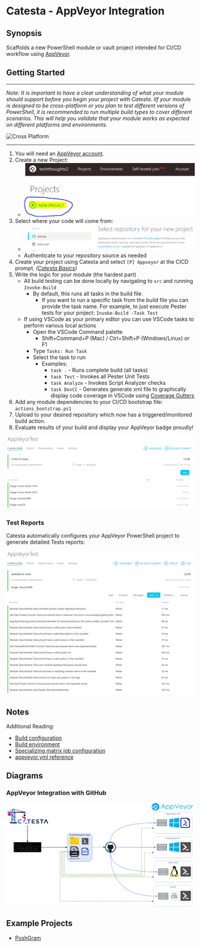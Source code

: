 # Catesta - AppVeyor Integration

## Synopsis

Scaffolds a new PowerShell module or vault project intended for CI/CD workflow using [AppVeyor](https://www.appveyor.com/).

## Getting Started

-------------------

*Note: It is important to have a clear understanding of what your module should support before you begin your project with Catesta. IIf your module is designed to be cross-platform or you plan to test different versions of PowerShell, it is recommended to run multiple build types to cover different scenarios. This will help you validate that your module works as expected on different platforms and environments.*

![Cross Platform](https://img.shields.io/badge/Builds-Windows%20PowerShell%20%7C%20Windows%20pwsh%20%7C%20Linux%20%7C%20MacOS-lightgrey)

-------------------

1. You will need an [AppVeyor account](https://ci.appveyor.com/login).
1. Create a new Project:
    * ![AppVeyor New Project](../assets/AppVeyor/appveyor_new_project.PNG)
1. Select where your code will come from:
    * ![AppVeyor Repository Selection](../assets/AppVeyor/appveyor_select_code_source.PNG)
    * Authenticate to your repository source as needed
1. Create your project using Catesta and select `[P] Appveyor` at the CICD prompt. *([Catesta Basics](../Catesta-Basics.md))*
1. Write the logic for your module (the hardest part)
    * All build testing can be done locally by navigating to `src` and running `Invoke-Build`
        * By default, this runs all tasks in the build file.
            * If you want to run a specific task from the build file you can provide the task name. For example, to just execute Pester tests for your project: `Invoke-Build -Task Test`
    * If using VSCode as your primary editor you can use VSCode tasks to perform various local actions
        * Open the VSCode Command palette
            * Shift+Command+P (Mac) / Ctrl+Shift+P (Windows/Linux) or F1
        * Type `Tasks: Run Task`
        * Select the task to run
            * Examples:
                * `task .` - Runs complete build (all tasks)
                * `task Test` - Invokes all Pester Unit Tests
                * `task Analyze` - Invokes Script Analyzer checks
                * `task DevCC` - Generates generate xml file to graphically display code coverage in VSCode using [Coverage Gutters](https://marketplace.visualstudio.com/items?itemName=ryanluker.vscode-coverage-gutters)
1. Add any module dependencies to your CI/CD bootstrap file: `actions_bootstrap.ps1`
1. Upload to your desired repository which now has a triggered/monitored build action.
1. Evaluate results of your build and display your AppVeyor badge proudly!

![AppVeyor project created by Catesta](../assets/AppVeyor/appveyor_build_results.PNG)

### Test Reports

Catesta automatically configures your AppVeyor PowerShell project to generate detailed Tests reports:

![AppVeyor PowerShell project Test results](../assets/AppVeyor/appveyor_tests_report.PNG)

## Notes

Additional Reading:

* [Build configuration](https://www.appveyor.com/docs/build-configuration/)
* [Build environment](https://www.appveyor.com/docs/build-environment/)
* [Specializing matrix job configuration](https://www.appveyor.com/docs/build-configuration/#specializing-matrix-job-configuration)
* [appveyor.yml reference](https://www.appveyor.com/docs/appveyor-yml/)

## Diagrams

### AppVeyor Integration with GitHub

![Catesta PowerShell AppVeyor Diagram](../assets/AppVeyor/catesta_appveyor_diagram.png)

## Example Projects

* [PoshGram](https://github.com/techthoughts2/PoshGram)
